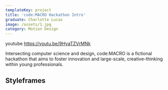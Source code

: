 ```yaml
---
templateKey: project
title: 'code:MACRO Hackathon Intro'
graduate: Charlotte Lucas
image: /assets/1.jpg
category: Motion Design
---
```

youtube https://youtu.be/9HyaTZVrMNk

Intersecting computer science and design, code:MACRO is a fictional hackathon that aims to foster innovation and large-scale, creative-thinking within young professionals.

## Styleframes

![]()
